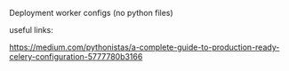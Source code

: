 Deployment worker configs (no python files)

useful links:

https://medium.com/pythonistas/a-complete-guide-to-production-ready-celery-configuration-5777780b3166
